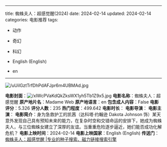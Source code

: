 
---
title: 蜘蛛夫人：超感觉醒(2024)
date: 2024-02-14
updated: 2024-02-14
categories: 电影推荐
tags:

- 动作
- 奇幻
- 科幻

- English (English)
- en
---

<img src="https://image.tmdb.org/t/p/original/uUiIGztTrfDhPdAFJpr6m4UBMAd.jpg" alt="/uUiIGztTrfDhPdAFJpr6m4UBMAd.jpg" title="/uUiIGztTrfDhPdAFJpr6m4UBMAd.jpg">

**电影封面**：<img src="https://image.tmdb.org/t/p/w200/xlWcPVaKdQkZksWX1yh5Tb1Z9x5.jpg" alt="/xlWcPVaKdQkZksWX1yh5Tb1Z9x5.jpg" title="/xlWcPVaKdQkZksWX1yh5Tb1Z9x5.jpg">
**电影名称**：蜘蛛夫人：超感觉醒
**原产地片名**：Madame Web
**原产地语言**：en
**包含成人内容**：False
**电影评分**：5.326
**评分人数**：235
**热门程度**：499.642
**电影时长**：
**电影导演**：
**电影主演**：
**电影简介**：身为急救护工的凯茜（达科塔·约翰逊 Dakota Johnson 饰）某天意外发现自己具有预知未来的能力，在复杂时空和交错命运的安排下，她成为蜘蛛夫人，与三位蜘蛛女建立了深厚的友谊。当重重危险逐步逼近，她们能否成功化解危机？
**电影上映时间**：2024-02-14
**电影上映国家**：English (English)
**传送门**：[蜘蛛夫人：超感觉醒 |专业的种子搜索、磁力链接搜索引擎](https://movie.amd794.com:2083/?search=Madame%20Web&ordering=&mode=match_phrase&page_size=10&page=1)

